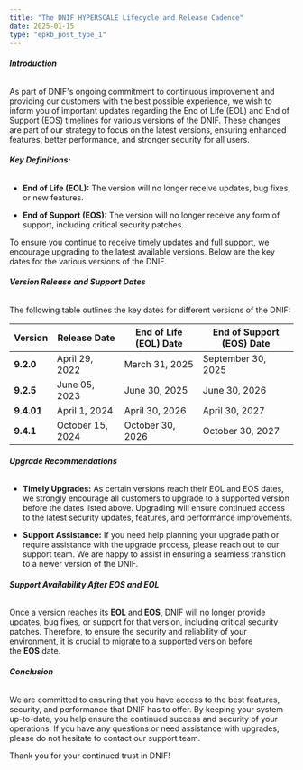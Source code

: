 ```yaml
---
title: "The DNIF HYPERSCALE Lifecycle and Release Cadence"
date: 2025-01-15
type: "epkb_post_type_1"
---
```


###### **Introduction**  
  

As part of DNIF's ongoing commitment to continuous improvement and providing our customers with the best possible experience, we wish to inform you of important updates regarding the End of Life (EOL) and End of Support (EOS) timelines for various versions of the DNIF. These changes are part of our strategy to focus on the latest versions, ensuring enhanced features, better performance, and stronger security for all users.

###### **Key Definitions:**  
  

- **End of Life (EOL):** The version will no longer receive updates, bug fixes, or new features.

- **End of Support (EOS):** The version will no longer receive any form of support, including critical security patches.

To ensure you continue to receive timely updates and full support, we encourage upgrading to the latest available versions. Below are the key dates for the various versions of the DNIF.

###### **Version Release and Support Dates**

  
The following table outlines the key dates for different versions of the DNIF:

| Version | Release Date | End of Life (EOL) Date | End of Support (EOS) Date |
| --- | --- | --- | --- |
| **9.2.0** | April 29, 2022 | March 31, 2025 | September 30, 2025 |
| **9.2.5** | June 05, 2023 | June 30, 2025 | June 30, 2026 |
| **9.4.01** | April 1, 2024 | April 30, 2026 | April 30, 2027 |
| **9.4.1** | October 15, 2024 | October 30, 2026 | October 30, 2027 |

###### **Upgrade Recommendations**  
  

- **Timely Upgrades:** As certain versions reach their EOL and EOS dates, we strongly encourage all customers to upgrade to a supported version before the dates listed above. Upgrading will ensure continued access to the latest security updates, features, and performance improvements.

- **Support Assistance:** If you need help planning your upgrade path or require assistance with the upgrade process, please reach out to our support team. We are happy to assist in ensuring a seamless transition to a newer version of the DNIF.

###### **Support Availability After EOS and EOL**  
  

Once a version reaches its **EOL** and **EOS**, DNIF will no longer provide updates, bug fixes, or support for that version, including critical security patches. Therefore, to ensure the security and reliability of your environment, it is crucial to migrate to a supported version before the **EOS** date.

###### **Conclusion**  
  

We are committed to ensuring that you have access to the best features, security, and performance that DNIF has to offer. By keeping your system up-to-date, you help ensure the continued success and security of your operations. If you have any questions or need assistance with upgrades, please do not hesitate to contact our support team.

Thank you for your continued trust in DNIF!
